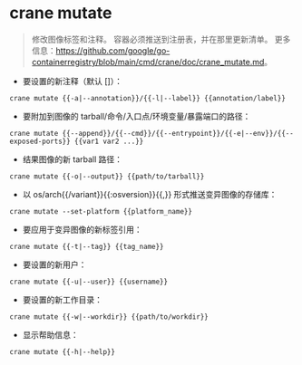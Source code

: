 # crane mutate

> 修改图像标签和注释。
> 容器必须推送到注册表，并在那里更新清单。
> 更多信息：<https://github.com/google/go-containerregistry/blob/main/cmd/crane/doc/crane_mutate.md>。

- 要设置的新注释（默认 []）：

`crane mutate {{-a|--annotation}}/{{-l|--label}} {{annotation/label}}`

- 要附加到图像的 tarball/命令/入口点/环境变量/暴露端口的路径：

`crane mutate {{--append}}/{{--cmd}}/{{--entrypoint}}/{{-e|--env}}/{{--exposed-ports}} {{var1 var2 ...}}`

- 结果图像的新 tarball 路径：

`crane mutate {{-o|--output}} {{path/to/tarball}}`

- 以 os/arch{{/variant}}{{:osversion}}{{,<platform>}} 形式推送变异图像的存储库：

`crane mutate --set-platform {{platform_name}}`

- 要应用于变异图像的新标签引用：

`crane mutate {{-t|--tag}} {{tag_name}}`

- 要设置的新用户：

`crane mutate {{-u|--user}} {{username}}`

- 要设置的新工作目录：

`crane mutate {{-w|--workdir}} {{path/to/workdir}}`

- 显示帮助信息：

`crane mutate {{-h|--help}}`